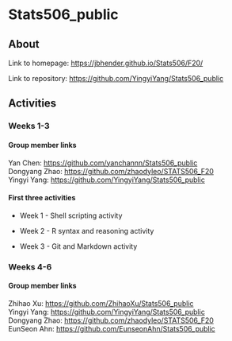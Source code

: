 # Stats506_public

## About

Link to homepage: https://jbhender.github.io/Stats506/F20/    

Link to repository: https://github.com/YingyiYang/Stats506_public


## Activities

### Weeks 1-3

#### Group member links

Yan Chen: https://github.com/yanchannn/Stats506_public      
Dongyang Zhao: https://github.com/zhaodyleo/STATS506_F20     
Yingyi Yang: https://github.com/YingyiYang/Stats506_public

#### First three activities

* Week 1 - Shell scripting activity

* Week 2 - R syntax and reasoning activity

* Week 3 - Git and Markdown activity

### Weeks 4-6

#### Group member links

Zhihao Xu: https://github.com/ZhihaoXu/Stats506_public   
Yingyi Yang: https://github.com/YingyiYang/Stats506_public    
Dongyang Zhao: https://github.com/zhaodyleo/STATS506_F20     
EunSeon Ahn: https://github.com/EunseonAhn/Stats506_public
